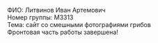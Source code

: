 ФИО: Литвинов Иван Артемович\
Номер группы: M3313\
Тема: сайт со смешными фотографиями грибов\
Фронтовая часть работы завершена!
